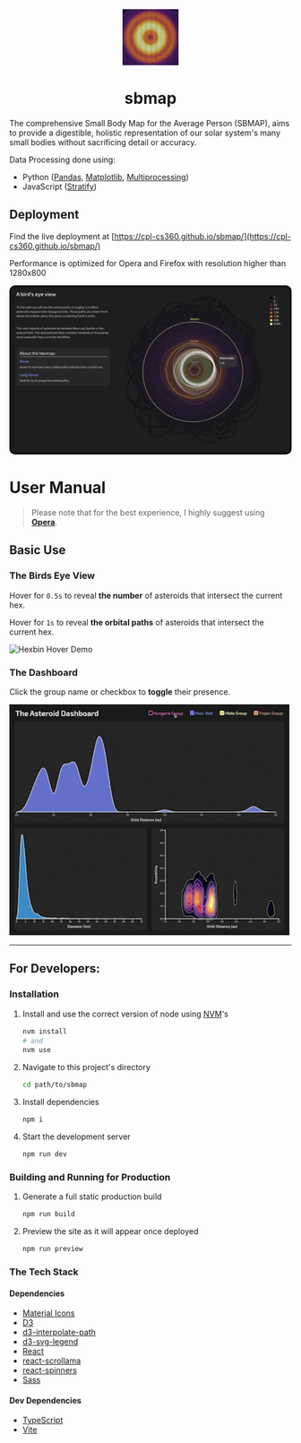 <div align='center'><img src='./public/sbmap_icon.png' alt='icon' width=100/></div>
<h1 align='center'>sbmap</h1>

The comprehensive Small Body Map for the Average Person (SBMAP), aims to provide a digestible, holistic representation of our solar system's many small bodies without sacrificing detail or accuracy.

Data Processing done using:

- Python ([Pandas](https://pandas.pydata.org), [Matplotlib](https://matplotlib.org/stable/index.html#), [Multiprocessing](https://docs.python.org/3/library/multiprocessing.html))
- JavaScript ([Stratify](https://github.com/cpl-cs360/sbmap/blob/main/data/dashboard/Stratify.ts))

## Deployment

Find the live deployment at [https://cpl-cs360.github.io/sbmap/](https://cpl-cs360.github.io/sbmap/)

Performance is optimized for Opera and Firefox with resolution higher than 1280x800

<img alt='Hexbin Hero Image' src='./public/hexbin_hero.png' style='border-radius: 10px'/>

# User Manual

>Please note that for the best experience, I highly suggest using **[Opera](https://www.opera.com/download)**.

## Basic Use

### The Birds Eye View

Hover for `0.5s` to reveal **the number** of asteroids that intersect the current hex.


Hover for `1s` to reveal **the orbital paths** of asteroids that intersect the current hex.

<img alt='Hexbin Hover Demo' src='./public/hexbin_hover_demo.gif' width=500/>


### The Dashboard

Click the group name or checkbox to **toggle** their presence.

<img alt='Dashboard Toggle Demo' src='./public/dashboard_demo.gif' width=500/>

---

## For Developers:

### Installation

1. Install and use the correct version of node using [NVM](https://github.com/nvm-sh/nvm)'s
    ```sh
    nvm install
    # and
    nvm use
    ```

2. Navigate to this project's directory
    ```sh
    cd path/to/sbmap
    ```

3. Install dependencies
    ```sh
    npm i
    ```

4. Start the development server
    ```sh
    npm run dev
    ```

### Building and Running for Production

1. Generate a full static production build

   ```sh
   npm run build
   ```

2. Preview the site as it will appear once deployed

   ```sh
   npm run preview
   ```

### The Tech Stack

#### Dependencies
- [Material Icons](https://mui.com/material-ui/material-icons/)
- [D3](https://d3js.org)
- [d3-interpolate-path](https://github.com/pbeshai/d3-interpolate-path)
- [d3-svg-legend](https://d3-legend.susielu.com)
- [React](https://reactjs.org)
- [react-scrollama](https://github.com/jsonkao/react-scrollama)
- [react-spinners](https://github.com/davidhu2000/react-spinners)
- [Sass](https://sass-lang.com)

#### Dev Dependencies

- [TypeScript](https://www.typescriptlang.org)
- [Vite](https://vitejs.dev)
